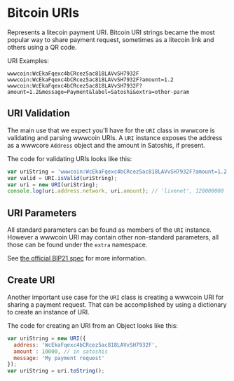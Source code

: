 # Bitcoin URIs
Represents a litecoin payment URI. Bitcoin URI strings became the most popular way to share payment request, sometimes as a litecoin link and others using a QR code.

URI Examples:

```
wwwcoin:WcEkaFqexc4bCRcez5ac818LAVvSH7932F
wwwcoin:WcEkaFqexc4bCRcez5ac818LAVvSH7932F?amount=1.2
wwwcoin:WcEkaFqexc4bCRcez5ac818LAVvSH7932F?amount=1.2&message=Payment&label=Satoshi&extra=other-param
```

## URI Validation
The main use that we expect you'll have for the `URI` class in wwwcore is validating and parsing wwwcoin URIs. A `URI` instance exposes the address as a wwwcore `Address` object and the amount in Satoshis, if present.

The code for validating URIs looks like this:

```javascript
var uriString = 'wwwcoin:WcEkaFqexc4bCRcez5ac818LAVvSH7932F?amount=1.2';
var valid = URI.isValid(uriString);
var uri = new URI(uriString);
console.log(uri.address.network, uri.amount); // 'livenet', 120000000
```

## URI Parameters
All standard parameters can be found as members of the `URI` instance. However a wwwcoin URI may contain other non-standard parameters, all those can be found under the `extra` namespace.

See [the official BIP21 spec](https://github.com/bitcoin/bips/blob/master/bip-0021.mediawiki) for more information.

## Create URI
Another important use case for the `URI` class is creating a wwwcoin URI for sharing a payment request. That can be accomplished by using a dictionary to create an instance of URI.

The code for creating an URI from an Object looks like this:

```javascript
var uriString = new URI({
  address: 'WcEkaFqexc4bCRcez5ac818LAVvSH7932F',
  amount : 10000, // in satoshis
  message: 'My payment request'
});
var uriString = uri.toString();
```
